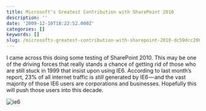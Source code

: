 ```yaml
---
title: Microsoft’s Greatest Contribution with SharePoint 2010
description: ''
date: '2009-12-10T18:22:52.000Z'
categories: []
keywords: []
slug: /microsofts-greatest-contribution-with-sharepoint-2010-dc59dcc20696
---
```


I came across this doing some testing of SharePoint 2010. This may be one of the driving forces that really stands a chance of getting rid of those who are still stuck in 1999 that insist upon using IE6. According to last month’s report, 23% of all internet traffic is _still_ generated by IE6 — and the vast majority of those IE6 users are corporations and businesses. Hopefully this will push those users into this decade.

![ie6](https://cdn-images-1.medium.com/max/800/0*k7Nr-5CwD7PNi9zE.png)